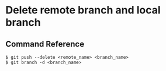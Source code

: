 # Delete remote branch and local branch

## Command Reference
~~~
$ git push --delete <remote_name> <branch_name>
$ git branch -d <branch_name>
~~~
